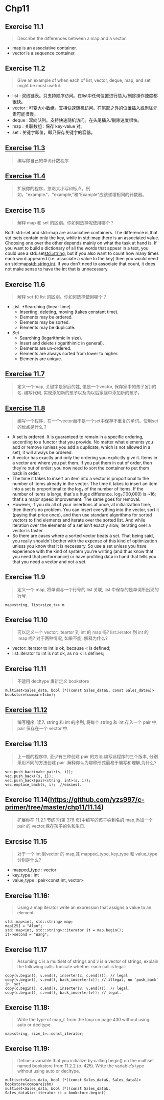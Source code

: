 
Chp11
==
Exercise 11.1
-
>Describe the differences between a map and a vector.

* map is an associative container.
* vector is a sequence container.

Exercise 11.2
-
>Give an example of when each of list, vector, deque, map, and set might be most useful.

* list : 双线链表。只支持顺序访问。在list中任何位置进行插入/删除操作速度都很快。
* vector : 可变大小数组。支持快速随机访问。在尾部之外的位置插入或删除元素可能很慢。
* deque : 双向队列。支持快速随机访问。在头尾插入/删除速度很快。
* mzp : 关联数组 : 保存 key-value 对。
* set : 关键字即值，即只保存关键字的容器。

[Exercise 11.3](https://github.com/yzs997/c-primer/tree/master/chp11/11.3)
-
>编写你自己的单词计数程序


[Exercise 11.4](https://github.com/yzs997/c-primer/tree/master/chp11/11.4)
-
>扩展你的程序，忽略大小写和标点。例如，"example."、"example,"和”Example"应该递增相同的计数器。

Exercise 11.5
-
>解释 map 和 set 的区别。你如何选择呢使用哪个？

Both std::set and std::map are associative containers. The difference is that std::sets contain only the key, while in std::map there is an associated value. Choosing one over the other depends mainly on what the task at hand is. If you want to build a dictionary of all the words that appear in a text, you could use a std::set<std::string>, but if you also want to count how many times each word appeared (i.e. associate a value to the key) then you would need an std::map<std::string,int>. If you don't need to associate that count, it does not make sense to have the int that is unnecessary.

Exercise 11.6
-
>解释 set 和 list 的区别。你如何选择使用哪个？

* List
  *Searching (linear time).
  * Inserting, deleting, moving (takes constant time).
  * Elements may be ordered.
  * Elements may be sorted.
  * Elements may be duplicate.
* Set
  * Searching (logarithmic in size).
  * Insert and delete (logarithimic in general).
  * Elements are un-ordered.
  * Elements are always sorted from lower to higher.
  * Elements are unique.
  
 [Exercise 11.7](https://github.com/yzs997/c-primer/tree/master/chp11/11.7)
 -
 >定义一个map, 关键字是家庭的姓, 值是一个vector, 保存家中的孩子(们)的名. 编写代码, 实现添加新的孩子以及向以后家庭中添加新的孩子。
 
 [Exercise 11.8](https://github.com/yzs997/c-primer/tree/master/chp11/11.8)
 -
>编写一个程序，在一个vector而不是一个set中保存不重复的单词。使用set的优点是什么？

* A set is ordered. It is guaranteed to remain in a specific ordering, according to a functor that you provide. No matter what elements you add or remove (unless you add a duplicate, which is not allowed in a set), it will always be ordered.
* A vector has exactly and only the ordering you explicitly give it. Items in a vector are where you put them. If you put them in out of order, then they're out of order; you now need to sort the container to put them back in order.
* The time it takes to insert an item into a vector is proportional to the number of items already in the vector. The time it takes to insert an item into a set is proportional to the log₂ of the number of items. If the number of items is large, that's a huge difference. log₂(100,000) is ~16; that's a major speed improvement. The same goes for removal.
* However, if you do all of your insertions at once, at initialization time, then there's no problem. You can insert everything into the vector, sort it (paying that price once), and then use standard algorithms for sorted vectors to find elements and iterate over the sorted list. And while iteration over the elements of a set isn't exactly slow, iterating over a vector is faster.
* So there are cases where a sorted vector beats a set. That being said, you really shouldn't bother with the expense of this kind of optimization unless you know that it is necessary. So use a set unless you have experience with the kind of system you're writing (and thus know that you need that performance) or have profiling data in hand that tells you that you need a vector and not a set.


Exercise 11.9
-
> 定义一个 map, 将单词与一个行号的 list 关联, list 中保存的是单词所出现的行号.

```
map<string, list<size_t>> m
```

Exercise 11.10
-
> 可以定义一个 vector<int>::iteartor 到 int 的 map 吗? list<int>::ierator 到 int 的  map 呢? 对于两种情况, 如果不能, 解释为什么?
 
 * vector<int>::iterator to int is ok, because < is defined;
 * list<int>::iterator to int is not ok, as no < is defines;
                                                   
 Exercise 11.11
 -
 > 不适用 decltype 重新定义 bookstore
 
 ```
 multiset<Sales_data, bool (*)(const Sales_data&, const Sales_data&)> bookstore(compareIsbn);
 ```
 
 [Exercise 11.12](https://github.com/yzs997/c-primer/tree/master/chp11/11.12) 
 -
 > 编写程序, 读入 string 和 int 的序列, 将每个 string 和 int 存入一个 pair 中, pair 保存在一个 vector 中.
 
 Exercise 11.13
 -
 > 上一题的程序中, 至少有三种创建 pair 的方法.编写此程序的三个版本, 分别采用不同的方法创建 pair .解释你认为哪种形式最易于编写和理解,为什么?
 
 ```
 vec.push_back(make_pair(s, i));
 vec.push_back({s, i});
 vec.push_back(pair<string, int>(s, i));
 vec.emplace_back(s, i);  //easiest.
 ```

Exercise 11.14(https://github.com/yzs997/c-primer/tree/master/chp11/11.14)
-
> 扩展你在 11.2.1 节练习(第 378 页)中编写的孩子姓到名的 map,添加一个 pair 的 vector,保存孩子的名和生日.

Exrcsise 11.15 
-
> 对于一个 int 到vector<int> 的 map,其 mapped_type, key_type 和 value_type 分别是什么?

* mapped_type : vector<int>
* key_type : int
* value_type : pair<const int, vector<int>>

Exercise 11.16:
-
> Using a map iterator write an expression that assigns a value to an element.

```
std::map<int, std::string> map;
map[25] = "Alan";
std::map<int, std::string>::iterator it = map.begin();
it->second = "Wang";
```

Exercise 11.17
-
> Assuming c is a multiset of strings and v is a vector of strings, explain the following calls. Indicate whether each call is legal:

```
copy(v.begin(), v.end(), inserter(c, c.end())); // legal
copy(v.begin(), v.end(), back_inserter(c)); // illegal, no `push_back` in `set`.
copy(c.begin(), c.end(), inserter(v, v.end())); // legal.
copy(c.begin(), c.end(), back_inserter(v)); // legal.
```

Exercise 11.18:
-
> Write the type of map_it from the loop on page 430 without using auto or decltype.

```
map<string, size_t>::const_iterator;
```

Exercise 11.19:
-
> Define a variable that you initialize by calling begin() on the multiset named bookstore from 11.2.2 (p. 425). Write the variable’s type without using auto or decltype.

```
multiset<Sales_data, bool (*)(const Sales_data&, Sales_data&)> bookstore(compareIsbn)
multiset<Sales_data, bool (*)(const Sales_data&, Sales_data&)>::iterator it = bookstore.begin()
```


